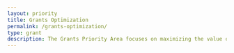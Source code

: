 ```yaml
---
layout: priority
title: Grants Optimization
permalink: /grants-optimization/
type: grant
description: The Grants Priority Area focuses on maximizing the value of grant funding by applying a risk-based, data-driven framework that balances compliance requirements with demonstrating successful results for the American taxpayer.
---
```




